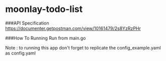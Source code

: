 # moonlay-todo-list

###API Specification
https://documenter.getpostman.com/view/10161479/2s8YzRzPHr

###How To Running
Run from main.go

Note : to running this app don't forget to replicate the config_example.yaml as config.yaml